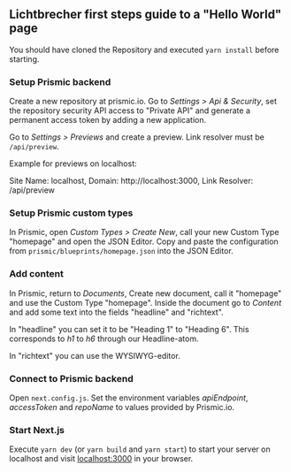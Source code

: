 ## Lichtbrecher first steps guide to a "Hello World" page 

You should have cloned the Repository and executed ```yarn install``` before starting.

### Setup Prismic backend
Create a new repository at prismic.io. Go to *Settings > Api & Security*, set the repository security API access to "Private API" and generate a
permanent access token by adding a new application.

Go to *Settings > Previews* and create a preview. Link resolver must be ```/api/preview```.

Example for previews on localhost:

Site Name: localhost, Domain: http://localhost:3000, Link Resolver: /api/preview

### Setup Prismic custom types

In Prismic, open *Custom Types > Create New*, call your new Custom Type "homepage" and open the JSON Editor. 
Copy and paste the configuration from ```prismic/blueprints/homepage.json``` into the JSON Editor.

### Add content

In Prismic, return to *Documents*, Create new document, call it "homepage" and use the Custom Type "homepage".
Inside the document go to *Content* and add some text into the fields "headline" and "richtext".

In "headline" you can set it to be "Heading 1" to "Heading 6". This corresponds to *h1* to *h6* through our Headline-atom.

In "richtext" you can use the WYSIWYG-editor.

### Connect to Prismic backend

Open ```next.config.js```. Set the environment variables *apiEndpoint*, *accessToken* and *repoName* to values provided by Prismic.io.

### Start Next.js

Execute ```yarn dev``` (or ```yarn build``` and ```yarn start```) to start your server on localhost and visit [localhost:3000](http://localhost:3000) in your browser.
